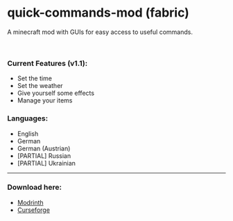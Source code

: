 # quick-commands-mod (fabric)
A minecraft mod with GUIs for easy access to useful commands.

<br>

### Current Features (v1.1):
- Set the time
- Set the weather
- Give yourself some effects
- Manage your items

### Languages:
- English
- German
- German (Austrian)
- [PARTIAL] Russian
- [PARTIAL] Ukrainian

<hr>

### Download here:
- [Modrinth](https://modrinth.com/mod/quickcommands)
- [Curseforge](https://curseforge.com/minecraft/mc-mods/quickcommands)
